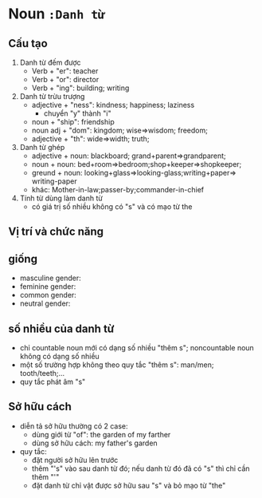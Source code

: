 # Noun `:Danh từ`
## Cấu tạo
1. Danh từ đếm được
    - Verb + "er": teacher
    - Verb + "or": director
    - Verb + "ing": building; writing
2. Danh từ trừu trượng
    - adjective + "ness": kindness; happiness; laziness
        - chuyển "y" thành "i"
    - noun + "ship": friendship
    - noun adj + "dom": kingdom; wise=>wisdom; freedom;
    - adjective + "th": wide=>width; truth;
3. Danh từ ghép
    - adjective + noun: blackboard; grand+parent=>grandparent;
    - noun + noun: bed+room=>bedroom;shop+keeper=>shopkeeper;
    - greund + noun: looking+glass=>looking-glass;writing+paper=> writing-paper
    - khác: Mother-in-law;passer-by;commander-in-chief
4. Tính từ dùng làm danh từ
    - có giá trị số nhiều không có "s" và có mạo từ the
## Vị trí và chức năng
## giống
- masculine gender:
- feminine gender:
- common gender:
- neutral gender:
## số nhiều của danh từ
- chỉ countable noun mới có dạng số nhiều "thêm s"; noncountable noun không có dạng số nhiều
- một số trường hợp không theo quy tắc "thêm s": man/men; tooth/teeth;...
- quy tắc phát âm "s"
## Sở hữu cách
- diễn tả sở hữu thường có 2 case:
    - dùng giới từ "of": the garden of my farther
    - dùng sở hữu cách: my father's garden
- quy tắc:
    - đặt người sở hữu lên trước
    - thêm "'s" vào sau danh từ đó; nếu danh từ đó đã có "s" thì chỉ cần thêm "'"
    - đặt danh từ chỉ vật được sở hữu sau "s" và bỏ mạo từ "the"
